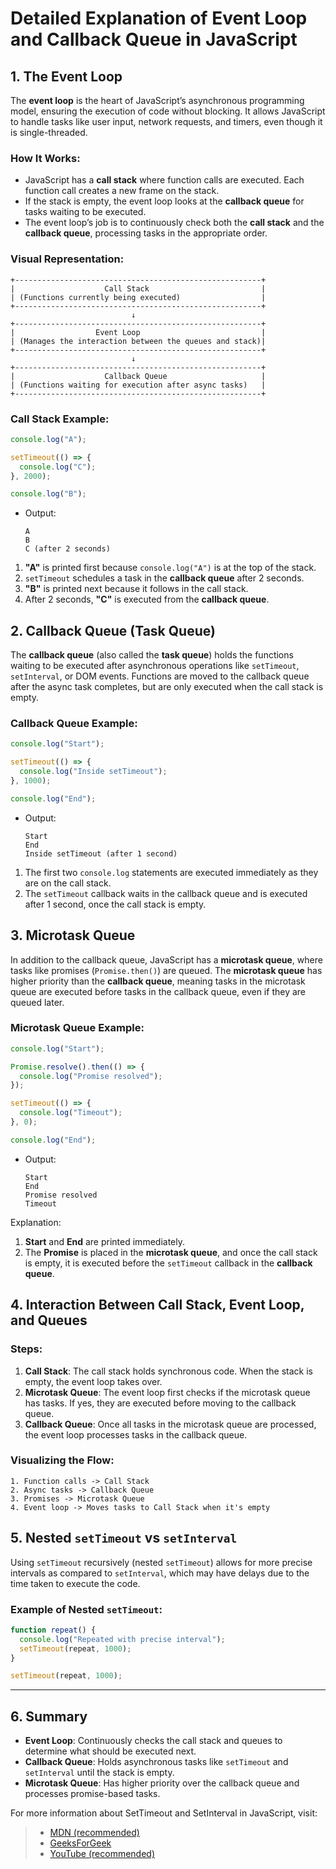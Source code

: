 # Detailed Explanation of Event Loop and Callback Queue in JavaScript

## 1. The Event Loop

The **event loop** is the heart of JavaScript’s asynchronous programming model, ensuring the execution of code without blocking. It allows JavaScript to handle tasks like user input, network requests, and timers, even though it is single-threaded.

### How It Works:
- JavaScript has a **call stack** where function calls are executed. Each function call creates a new frame on the stack.
- If the stack is empty, the event loop looks at the **callback queue** for tasks waiting to be executed.
- The event loop’s job is to continuously check both the **call stack** and the **callback queue**, processing tasks in the appropriate order.

### Visual Representation:
```plaintext
+-------------------------------------------------------+
|                    Call Stack                         |
| (Functions currently being executed)                  |
+-------------------------------------------------------+
                           ↓
+-------------------------------------------------------+
|                  Event Loop                           |
| (Manages the interaction between the queues and stack)|
+-------------------------------------------------------+
                           ↓
+-------------------------------------------------------+
|                    Callback Queue                     |
| (Functions waiting for execution after async tasks)   |
+-------------------------------------------------------+
```

### Call Stack Example:
```js
console.log("A");

setTimeout(() => {
  console.log("C");
}, 2000);

console.log("B");
```

- Output:
  ```
  A
  B
  C (after 2 seconds)
  ```

1. **"A"** is printed first because `console.log("A")` is at the top of the stack.
2. `setTimeout` schedules a task in the **callback queue** after 2 seconds.
3. **"B"** is printed next because it follows in the call stack.
4. After 2 seconds, **"C"** is executed from the **callback queue**.

## 2. Callback Queue (Task Queue)

The **callback queue** (also called the **task queue**) holds the functions waiting to be executed after asynchronous operations like `setTimeout`, `setInterval`, or DOM events. Functions are moved to the callback queue after the async task completes, but are only executed when the call stack is empty.

### Callback Queue Example:
```js
console.log("Start");

setTimeout(() => {
  console.log("Inside setTimeout");
}, 1000);

console.log("End");
```

- Output:
  ```
  Start
  End
  Inside setTimeout (after 1 second)
  ```

1. The first two `console.log` statements are executed immediately as they are on the call stack.
2. The `setTimeout` callback waits in the callback queue and is executed after 1 second, once the call stack is empty.

## 3. Microtask Queue

In addition to the callback queue, JavaScript has a **microtask queue**, where tasks like promises (`Promise.then()`) are queued. The **microtask queue** has higher priority than the **callback queue**, meaning tasks in the microtask queue are executed before tasks in the callback queue, even if they are queued later.

### Microtask Queue Example:
```js
console.log("Start");

Promise.resolve().then(() => {
  console.log("Promise resolved");
});

setTimeout(() => {
  console.log("Timeout");
}, 0);

console.log("End");
```

- Output:
  ```
  Start
  End
  Promise resolved
  Timeout
  ```

Explanation:
1. **Start** and **End** are printed immediately.
2. The **Promise** is placed in the **microtask queue**, and once the call stack is empty, it is executed before the `setTimeout` callback in the **callback queue**.

## 4. Interaction Between Call Stack, Event Loop, and Queues

### Steps:
1. **Call Stack**: The call stack holds synchronous code. When the stack is empty, the event loop takes over.
2. **Microtask Queue**: The event loop first checks if the microtask queue has tasks. If yes, they are executed before moving to the callback queue.
3. **Callback Queue**: Once all tasks in the microtask queue are processed, the event loop processes tasks in the callback queue.

### Visualizing the Flow:
```plaintext
1. Function calls -> Call Stack
2. Async tasks -> Callback Queue
3. Promises -> Microtask Queue
4. Event loop -> Moves tasks to Call Stack when it's empty
```

## 5. Nested `setTimeout` vs `setInterval`

Using `setTimeout` recursively (nested `setTimeout`) allows for more precise intervals as compared to `setInterval`, which may have delays due to the time taken to execute the code.

### Example of Nested `setTimeout`:
```js
function repeat() {
  console.log("Repeated with precise interval");
  setTimeout(repeat, 1000);
}

setTimeout(repeat, 1000);
```

---

## 6. Summary

- **Event Loop**: Continuously checks the call stack and queues to determine what should be executed next.
- **Callback Queue**: Holds asynchronous tasks like `setTimeout` and `setInterval` until the stack is empty.
- **Microtask Queue**: Has higher priority over the callback queue and processes promise-based tasks.


For more information about SetTimeout and SetInterval in JavaScript, visit: 
> - [MDN (recommended)](https://developer.mozilla.org/en-US/docs/Web/JavaScript/Event_loop)
> - [GeeksForGeek](https://www.geeksforgeeks.org/what-is-an-event-loop-in-javascript/)
> - [YouTube (recommended)](https://www.youtube.com/watch?v=JMeT-Uskm7M&list=PLfEr2kn3s-br9ZFmejfLhAgMbGgbpdof8&index=79)

